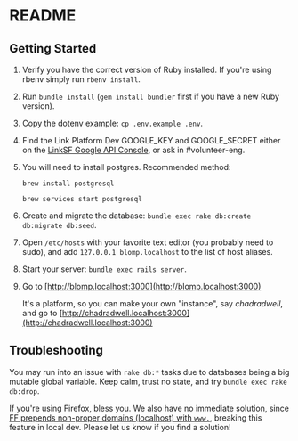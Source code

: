 # README

## Getting Started

1. Verify you have the correct version of Ruby installed.  If you're using rbenv simply run `rbenv install`.
1. Run `bundle install` (`gem install bundler` first if you have a new Ruby version).
1. Copy the dotenv example: `cp .env.example .env`.
1. Find the Link Platform Dev GOOGLE_KEY and GOOGLE_SECRET either on the [LinkSF Google API Console](https://console.developers.google.com/apis/credentials?project=vivid-inferno-4672&authuser=1&organizationId=712657754575), or ask in #volunteer-eng.
1. You will need to install postgres. Recommended method:
    
    `brew install postgresql`
    
    `brew services start postgresql`

1. Create and migrate the database: `bundle exec rake db:create db:migrate db:seed`.
1. Open `/etc/hosts` with your favorite text editor (you probably need to sudo), and add `127.0.0.1 blomp.localhost` to the list of host aliases.
1. Start your server: `bundle exec rails server`.
1. Go to [http://blomp.localhost:3000](http://blomp.localhost:3000)

    It's a platform, so you can make your own "instance", say _chadradwell_, and go to [http://chadradwell.localhost:3000](http://chadradwell.localhost:3000)

## Troubleshooting

You may run into an issue with `rake db:*` tasks due to databases being a big mutable global variable. Keep calm, trust
no state, and try `bundle exec rake db:drop`.

If you're using Firefox, bless you. We also have no immediate solution, since [FF prepends non-proper domains (localhost)
with `www.`](https://stackoverflow.com/a/35124491), breaking this feature in local dev. Please let us know if you find a solution!
